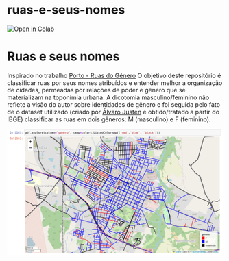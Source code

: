 # ruas-e-seus-nomes

[![Open in Colab](https://colab.research.google.com/assets/colab-badge.svg)](https://colab.research.google.com/github/elmoneto/ruas-e-seus-nomes/blob/main/analise-nomes-ruas.ipynb)

# Ruas e seus nomes

Inspirado no trabalho [Porto - Ruas do Género](https://ruasdogenero.pt/) O objetivo deste repositório é classificar ruas por seus nomes atribuídos e entender melhor a organização de cidades, permeadas por relações de poder e gênero que se materializam na toponímia urbana. A dicotomia masculino/feminino não reflete a visão do autor sobre identidades de gênero e foi seguida pelo fato de o dataset utilizado (criado por [Álvaro Justen](https://github.com/turicas/genero-nomes) e obtido/tratado a partir do IBGE) classificar as ruas em dois gêneros: M (masculino) e F (feminino).

![Mapa que mostra ruas de uma cidade classificadas nas seguintes cores: azul, vermelho e preto](img/mapa_classificado.png)